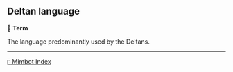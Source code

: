 ## Deltan language

**📑 Term**

The language predominantly used by the Deltans.

<!---
keywords: dc
aliases:
-->
----------
[`📑` Mimbot Index](</index.md#4de0>)